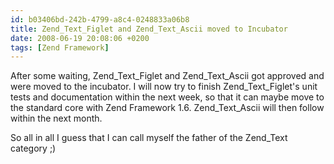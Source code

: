 ```yaml
---
id: b03406bd-242b-4799-a8c4-0248833a06b8
title: Zend_Text_Figlet and Zend_Text_Ascii moved to Incubator
date: 2008-06-19 20:08:06 +0200
tags: [Zend Framework]
---
```


After some waiting, Zend_Text_Figlet and Zend_Text_Ascii got approved and were moved to the incubator. I will now try to finish Zend_Text_Figlet's unit tests and documentation within the next week, so that it can maybe move to the standard core with Zend Framework 1.6. Zend_Text_Ascii will then follow within the next month.

So all in all I guess that I can call myself the father of the Zend_Text category ;)